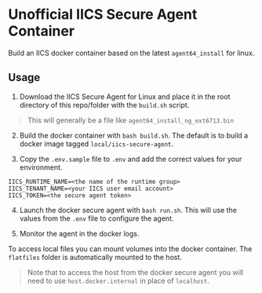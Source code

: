# Unofficial IICS Secure Agent Container

Build an IICS docker container based on the latest `agent64_install` for linux.

## Usage

1. Download the IICS Secure Agent for Linux and place it in the root directory of this repo/folder with the `build.sh` script. 

> This will generally be a file like `agent64_install_ng_ext6713.bin`

2. Build the docker container with `bash build.sh`.  The default is to build a docker image tagged `local/iics-secure-agent`.

3. Copy the `.env.sample` file to `.env` and add the correct values for your environment.

```
IICS_RUNTIME_NAME=<the name of the runtime group>
IICS_TENANT_NAME=<your IICS user email account>
IICS_TOKEN=<the secure agent token>
```

4. Launch the docker secure agent with `bash run.sh`.  This will use the values from the `.env` file to configure the agent.

5. Monitor the agent in the docker logs.

To access local files you can mount volumes into the docker container.  The `flatfiles` folder is automatically mounted to the host.

> Note that to access the host from the docker secure agent you will need to use `host.docker.internal` in place of `localhost`.
